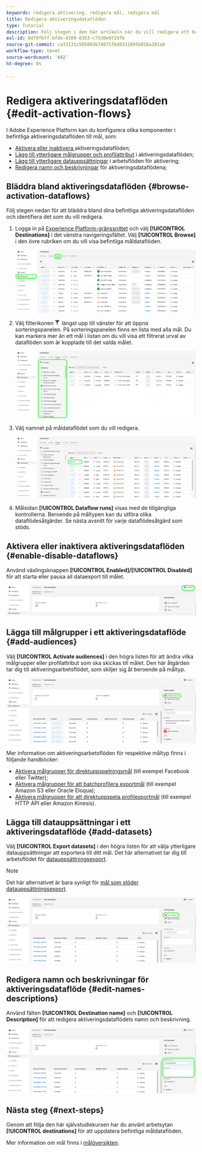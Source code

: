 ```yaml
---
keywords: redigera aktivering, redigera mål, redigera mål
title: Redigera aktiveringsdataflöden
type: Tutorial
description: Följ stegen i den här artikeln när du vill redigera ett befintligt aktiveringsdataflöde i Adobe Experience Platform.
exl-id: 0d79fbff-bfde-4109-8353-c7530e9719fb
source-git-commit: ca33131c505803b74075f6d8331095b016a301a0
workflow-type: tm+mt
source-wordcount: '442'
ht-degree: 0%

---
```


# Redigera aktiveringsdataflöden {#edit-activation-flows}

I Adobe Experience Platform kan du konfigurera olika komponenter i befintliga aktiveringsdataflöden till mål, som:

* [Aktivera eller inaktivera ](#enable-disable-dataflows) aktiveringsdataflöden;
* [Lägg till ytterligare målgrupper och profilattribut](#add-audiences) i aktiveringsdataflöden;
* [Lägg till ytterligare datauppsättningar](#add-datasets) i arbetsflöden för aktivering;
* [Redigera namn och beskrivningar](#edit-names-descriptions) för aktiveringsdataflödena;

<!-- * [Apply access labels](#apply-access-labels) to exported data; -->

## Bläddra bland aktiveringsdataflöden {#browse-activation-dataflows}

Följ stegen nedan för att bläddra bland dina befintliga aktiveringsdataflöden och identifiera det som du vill redigera.

1. Logga in på [Experience Platform-gränssnittet](https://platform.adobe.com/) och välj **[!UICONTROL Destinations]** i det vänstra navigeringsfältet. Välj **[!UICONTROL Browse]** i den övre rubriken om du vill visa befintliga måldataflöden.

   ![Bläddra bland mål](../assets/ui/edit-activation/browse-destinations.png)

2. Välj filterikonen ![Filterikon](../../images/icons/filter.png) längst upp till vänster för att öppna sorteringspanelen. På sorteringspanelen finns en lista med alla mål. Du kan markera mer än ett mål i listan om du vill visa ett filtrerat urval av dataflöden som är kopplade till det valda målet.

   ![Filtrera mål](../assets/ui/edit-activation/filter-destinations.png)

3. Välj namnet på måldataflödet som du vill redigera.

   ![Välj mål](../assets/ui/edit-activation/destination-select.png)

4. Målsidan **[!UICONTROL Dataflow runs]** visas med de tillgängliga kontrollerna. Beroende på måltypen kan du utföra olika dataflödesåtgärder. Se nästa avsnitt för varje dataflödesåtgärd som stöds.

## Aktivera eller inaktivera aktiveringsdataflöden {#enable-disable-dataflows}

Använd växlingsknappen **[!UICONTROL Enabled]/[!UICONTROL Disabled]** för att starta eller pausa all dataexport till målet.

![Experience Platform-gränssnittsbild som visar växlingsknappen för Aktiverat/inaktiverat dataflöde.](../assets/ui/edit-activation/enable-toggle.png)

## Lägga till målgrupper i ett aktiveringsdataflöde {#add-audiences}

Välj **[!UICONTROL Activate audiences]** i den högra listen för att ändra vilka målgrupper eller profilattribut som ska skickas till målet. Den här åtgärden tar dig till aktiveringsarbetsflödet, som skiljer sig åt beroende på måltyp.

![Experience Platform-gränssnittsbild som visar körningsalternativet Aktivera målgruppsdataflöde.](../assets/ui/edit-activation/activate-audiences.png)

Mer information om aktiveringsarbetsflöden för respektive måltyp finns i följande handböcker:

* [Aktivera målgrupper för direktuppspelningsmål](./activate-segment-streaming-destinations.md) (till exempel Facebook eller Twitter);
* [Aktivera målgrupper för att batchprofilera exportmål](./activate-batch-profile-destinations.md) (till exempel Amazon S3 eller Oracle Eloqua);
* [Aktivera målgrupper för att direktuppspela profilexportmål](./activate-streaming-profile-destinations.md) (till exempel HTTP API eller Amazon Kinesis).

## Lägga till datauppsättningar i ett aktiveringsdataflöde {#add-datasets}

Välj **[!UICONTROL Export datasets]** i den högra listen för att välja ytterligare datauppsättningar att exportera till ditt mål. Det här alternativet tar dig till arbetsflödet för [datauppsättningsexport](export-datasets.md).

>[!NOTE]
>
>Det här alternativet är bara synligt för [mål som stöder datauppsättningsexport](export-datasets.md#supported-destinations).

![Experience Platform-gränssnittsbild som visar körningsalternativet Exportera datauppsättningar.](../assets/ui/edit-activation/export-datasets.png)

<!-- ## Apply access labels {#apply-access-labels}

Select **[!UICONTROL Apply access labels]** to edit the data usage labels for the exported data. See the [data usage labels documentation](../../data-governance/labels/overview.md) to learn more.

![Experience Platform UI image showing the Export datasets dataflow run option.](../assets/ui/edit-activation/apply-access-labels.png) -->

## Redigera namn och beskrivningar för aktiveringsdataflöde {#edit-names-descriptions}

Använd fälten **[!UICONTROL Destination name]** och **[!UICONTROL Description]** för att redigera aktiveringsdataflödets namn och beskrivning.

![Målinformation](../assets/ui/edit-activation/edit-destination-name-description.png)

## Nästa steg {#next-steps}

Genom att följa den här självstudiekursen har du använt arbetsytan **[!UICONTROL destinations]** för att uppdatera befintliga måldataflöden.

Mer information om mål finns i [målöversikten](../catalog/overview.md).
